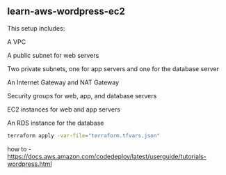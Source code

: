 ## learn-aws-wordpress-ec2
This setup includes:

A VPC

A public subnet for web servers

Two private subnets, one for app servers and one for the database server

An Internet Gateway and NAT Gateway

Security groups for web, app, and database servers

EC2 instances for web and app servers

An RDS instance for the database
```bash
terraform apply -var-file="terraform.tfvars.json"
```

how to - https://docs.aws.amazon.com/codedeploy/latest/userguide/tutorials-wordpress.html

